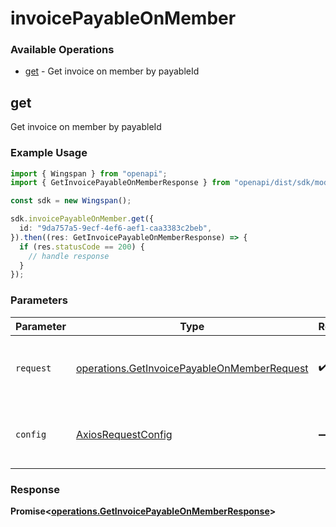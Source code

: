 # invoicePayableOnMember

### Available Operations

* [get](#get) - Get invoice on member by payableId

## get

Get invoice on member by payableId

### Example Usage

```typescript
import { Wingspan } from "openapi";
import { GetInvoicePayableOnMemberResponse } from "openapi/dist/sdk/models/operations";

const sdk = new Wingspan();

sdk.invoicePayableOnMember.get({
  id: "9da757a5-9ecf-4ef6-aef1-caa3383c2beb",
}).then((res: GetInvoicePayableOnMemberResponse) => {
  if (res.statusCode == 200) {
    // handle response
  }
});
```

### Parameters

| Parameter                                                                                                  | Type                                                                                                       | Required                                                                                                   | Description                                                                                                |
| ---------------------------------------------------------------------------------------------------------- | ---------------------------------------------------------------------------------------------------------- | ---------------------------------------------------------------------------------------------------------- | ---------------------------------------------------------------------------------------------------------- |
| `request`                                                                                                  | [operations.GetInvoicePayableOnMemberRequest](../../models/operations/getinvoicepayableonmemberrequest.md) | :heavy_check_mark:                                                                                         | The request object to use for the request.                                                                 |
| `config`                                                                                                   | [AxiosRequestConfig](https://axios-http.com/docs/req_config)                                               | :heavy_minus_sign:                                                                                         | Available config options for making requests.                                                              |


### Response

**Promise<[operations.GetInvoicePayableOnMemberResponse](../../models/operations/getinvoicepayableonmemberresponse.md)>**

